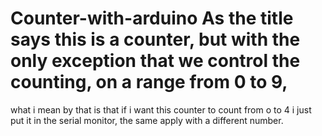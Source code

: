 # Counter-with-arduino As the title says this is a counter, but with the only exception that we control the counting, on a range from 0 to 9,
what i mean by that is that if i want this counter to count from o to 4 i just put it in the serial monitor, the same apply with a different number.
